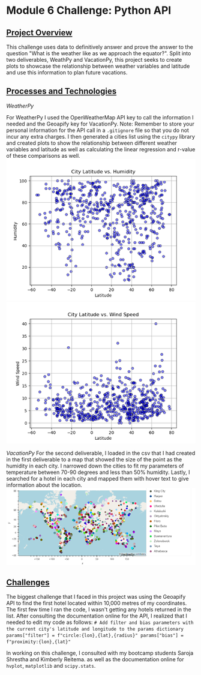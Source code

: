 # Module 6 Challenge: Python API
<ins>Project Overview</ins>
-----


This challenge uses data to definitively answer and prove the answer to the question "What is the weather like as we approach the equator?". Split into two deliverables, WeathPy and VacationPy, this project seeks to create plots to showcase the relationship between weather variables and latitude and use this information to plan future vacations.

<ins>Processes and Technologies</ins>
-----

*WeatherPy*

For WeatherPy I used the OpenWeatherMap API key to call the information I needed and the Geoapify key for VacationPy. Note: Remember to store your personal information for the API call in a `.gitignore` file so that you do not incur any extra charges. I then generated a cities list using the `citypy` library and created plots to show the relationship between different weather variables and latitude as well as calculating the linear regression and r-value of these comparisons as well.
![Figure 2](WeatherPy_VacationPy/output_data/Fig2.png)
![Figure 4](WeatherPy_VacationPy/output_data/Fig4.png)

*VacationPy*
For the second deliverable, I loaded in the csv that I had created in the first deliverable to a map that showed the size of the point as the humidity in each city. I narrowed down the cities to fit my parameters of temperature between 70-90 degrees and less than 50% humidity. Lastly, I searched for a hotel in each city and mapped them with hover text to give information about the location.
![Figure 5](WeatherPy_VacationPy/output_data/Fig5.png)

<ins>Challenges</ins>
-----
  

The biggest challenge that I faced in this project was using the Geoapify API to find the first hotel located within 10,000 metres of my coordinates. The first few time I ran the code, I wasn't getting any hotels returned in the list. After consulting the documentation online for the API, I realized that I needed to  edit my code as follows:
`# Add filter and bias parameters with the current city's latitude and longitude to the params dictionary
    params["filter"] = f"circle:{lon},{lat},{radius}"
    params["bias"] = f"proximity:{lon},{lat}"`
    
  In working on this challenge, I consulted with my bootcamp students Saroja Shrestha and Kimberly Reitema. as well as the documentation online for `hvplot`, `matplotlib` and `scipy.stats`.
